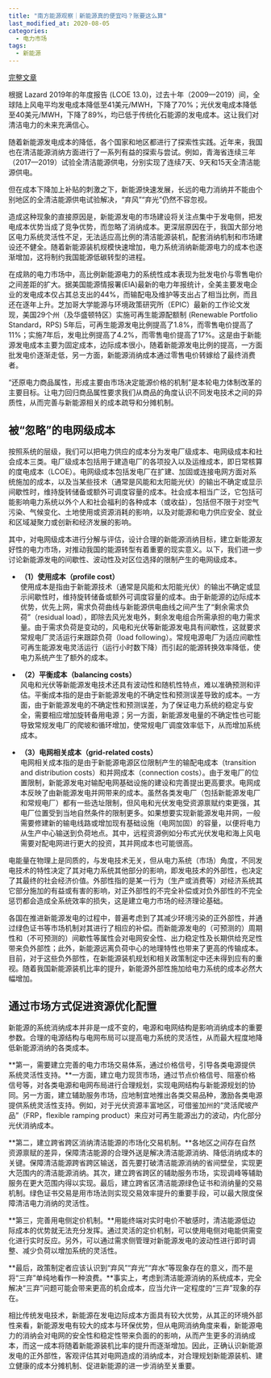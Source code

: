 ```yaml
---
title: "南方能源观察｜新能源真的便宜吗？账要这么算"
last_modified_at: 2020-08-05
categories:
  - 电力市场
tags:
  - 新能源
---
```


[完整文章](https://mp.weixin.qq.com/s/DbbSpBBXWXTj28FedMuVrg)

根据 Lazard 2019年的年度报告 (LCOE 13.0)，过去十年（2009—2019）间，全球陆上风电平均发电成本降低至41美元/MWH，下降了70%；光伏发电成本降低至40美元/MWH，下降了89%，均已低于传统化石能源的发电成本。这让我们对清洁电力的未来充满信心。

随着新能源发电成本的降低，各个国家和地区都进行了探索性实践。近年来，我国也在清洁能源消纳方面进行了一系列有益的探索与尝试。例如，青海省连续三年（2017—2019）试验全清洁能源供电，分别实现了连续7天、9天和15天全清洁能源供电。

但在成本下降加上补贴的刺激之下，新能源快速发展，长远的电力消纳并不能由个别地区的全清洁能源供电试验解决，“弃风”“弃光”仍然不容忽视。

造成这种现象的直接原因是，新能源发电的市场建设将关注点集中于发电侧，把发电成本优势当成了竞争优势，而忽略了消纳成本。更深层原因在于，我国大部分地区电力系统灵活性不足，无法适应高比例的清洁能源装机，配套消纳机制和市场建设还不健全。随着新能源装机规模快速增加，电力系统消纳新能源电力的成本也逐渐增加，这将制约我国能源低碳转型的进程。

在成熟的电力市场中，高比例新能源电力的系统性成本表现为批发电价与零售电价之间差距的扩大。据美国能源情报署(EIA)最新的电力年报统计，全美主要发电企业的发电成本仅占其总支出的44%，而输配电及维护等支出占了相当比例，而且还在逐年上升。芝加哥大学能源与环境政策研究所（EPIC）最新的工作论文发现，美国29个州（及华盛顿特区）实施可再生能源配额制 (Renewable Portfolio Standard，RPS) 5年后，可再生能源发电比例提高了1.8%，而零售电价提高了11%；实施7年后，发电比例提高了4.2%，而零售电价提高了17%。这是由于新能源发电成本主要为固定成本，边际成本很小，随着新能源发电比例的提高，一方面批发电价逐渐走低，另一方面，新能源消纳成本通过零售电价转嫁给了最终消费者。

“还原电力商品属性，形成主要由市场决定能源价格的机制”是本轮电力体制改革的主要目标。让电力回归商品属性要求我们从商品的角度认识不同发电技术之间的异质性，从而完善与新能源相关的成本疏导和分摊机制。

## 被“忽略”的电网级成本
按照系统的层级，我们可以把电力供应的成本分为发电厂级成本、电网级成本和社会成本三类。电厂级成本包括用于建造电厂的各项投入以及运维成本，即日常核算的度电成本（LCOE）。电网级成本包括发电厂在扩建、加固或连接电网方面对系统施加的成本，以及当某些技术（通常是风能和太阳能光伏）的输出不确定或显示间歇性时，维持旋转储备或额外可调度容量的成本。社会成本相当广泛，它包括可能影响电力系统以外个人和社会福利的各种成本（或收益），包括但不限于对空气污染、气候变化、土地使用或资源消耗的影响，以及对能源和电力供应安全、就业和区域凝聚力或创新和经济发展的影响。

其中，对电网级成本进行分解与评估，设计合理的新能源消纳目标，建立新能源友好性的电力市场，对推动我国的能源转型有着重要的现实意义。以下，我们进一步讨论新能源发电的间歇性、波动性及对区位选择的限制产生的电网级成本。

- **（1）使用成本（profile cost）**  
使用成本是指由于新能源技术（通常是风能和太阳能光伏）的输出不确定或显示间歇性时，维持旋转储备或额外可调度容量的成本。由于新能源的边际成本优势，优先上网，需求负荷曲线与新能源供电曲线之间产生了“剩余需求负荷”（residual load），即除去风光发电外，剩余发电组合所需承担的电力需求量。由于需求负荷是变动的，风电和光伏等新能源发电具有间歇性，这就要求常规电厂灵活运行来跟踪负荷（load following）。常规电源电厂为适应间歇性可再生能源发电灵活运行（运行小时数下降）而引起的能源转换效率降低，使电力系统产生了额外的成本。

- **（2）平衡成本（balancing costs）**  
风电和光伏等新能源发电技术还具有波动性和随机性特点，难以准确预测和评估。平衡成本指的是由于新能源发电的不确定性和预测误差导致的成本。一方面，由于新能源发电的不确定性和预测误差，为了保证电力系统的稳定与安全，需要相应增加旋转备用电源；另一方面，新能源发电量的不确定性也可能导致常规发电厂的爬坡和循环增加，使常规电厂调度效率低下，从而增加系统成本。

- **（3）电网相关成本（grid-related costs）**  
电网相关成本指的是由于新能源电源区位限制产生的输配电成本（transition and distribution costs）和并网成本（connection costs）。由于发电厂的位置限制，新能源发电对输配电网基础设施的建设和完善提出更高要求。电网成本反映了由新能源发电并网带来的成本。虽然各类发电厂（包括新能源发电厂和常规电厂）都有一些选址限制，但风电和光伏发电受资源禀赋约束更强，其电厂位置受到当地自然条件的限制更多。如果想要实现新能源发电并网，一般需要修建新的输电线路或增加现有基础设施（电网加固）的容量，以便将电力从生产中心输送到负荷地点。其中，远程资源例如分布式光伏发电和海上风电需要对配电网进行更大的投资，其并网成本也可能很高。

电能量在物理上是同质的，与发电技术无关，但从电力系统（市场）角度，不同发电技术的特性决定了其对电力系统其他部分的影响，即发电技术的外部性，也决定了其最终的社会经济价值。外部性指的是某一行为（生产或消费等）对经济系统其它部分施加的有益或有害的影响，对正外部性的不完全补偿或对负外部性的不完全惩罚都会造成全系统效率的损失，这是建立电力市场的经济理论基础。

各国在推进新能源发电的过程中，普遍考虑到了其减少环境污染的正外部性，并通过绿色证书等市场机制对其进行了相应的补偿。而新能源发电的（可预测的）周期性和（不可预测的）间歇性等属性会对电网安全性、出力稳定性及长期供给充足性带来负外部性；此外，新能源远离负荷中心的地理特性也带来了更高的传输成本。目前，对于这些负外部性，在新能源装机规划和相关政策制定中还未得到应有的重视。随着我国新能源装机比率的提升，新能源外部性施加给电力系统的成本必然大幅增加。

## 通过市场方式促进资源优化配置
新能源的系统消纳成本并非是一成不变的，电源和电网结构是影响消纳成本的重要参数。合理的电源结构与电网布局可以提高电力系统的灵活性，从而最大程度地降低新能源消纳的各类成本。

**第一，需要建立完善的电力市场交易体系，通过价格信号，引导各类电源提供系统灵活性支持。**一方面，建立电力现货市场，通过节点价格信号、阻塞价格信号等，对各类电源和电网布局进行合理规划，实现电网结构与新能源规划的协同。另一方面，建立辅助服务市场，应地制宜地推出各类交易品种，激励各类电源提供系统灵活性支持。例如，对于光伏资源丰富地区，可借鉴加州的“灵活爬坡产品”（FRP，flexible ramping product）来应对可再生能源出力的波动，内化部分光伏消纳成本。

**第二，建立跨省跨区消纳清洁能源的市场化交易机制。**各地区之间存在自然资源禀赋的差异，保障清洁能源的合理外送是解决清洁能源消纳、降低消纳成本的关键。保障清洁能源跨省跨区输送，首先要打破清洁能源消纳的省间壁垒，实现更大范围内的清洁能源消纳。其次，建立跨省跨区的辅助服务市场，实现调峰等辅助服务在更大范围内得以实现。最后，建立跨省区清洁能源绿色证书和消纳量的交易机制。绿色证书交易是用市场法则实现交易效率提升的重要手段，可以最大限度保障清洁电力消纳的灵活性。

**第三，完善用电侧定价机制。**用能终端对实时电价不敏感时，清洁能源低边际成本的优势就无法充分发挥。通过灵活的定价机制，可以使用电侧对电能供需变化进行实时反应。另外，可以通过需求侧管理对新能源发电的波动性进行即时调整、减少负荷以增加系统的灵活性。

**最后，政策制定者应该认识到“弃风”“弃光”“弃水”等现象存在的意义，而不是将“三弃”单纯地看作一种浪费。**事实上，考虑到清洁能源消纳的系统成本，完全解决“三弃”问题可能会带来更高的机会成本，应当允许一定程度的“三弃”现象的存在。

相比传统发电技术，新能源在发电边际成本方面具有较大优势，从其正的环境外部性来看，新能源发电有较大的成本与环保优势，但从电网消纳角度来看，新能源电力的消纳会对电网的安全性和稳定性带来负面的的影响，从而产生更多的消纳成本，而这一成本将随着新能源装机比率的提升而逐渐增加。因此，正确认识新能源发电的正外部性，客观评估其对电网造成的消纳成本，对合理规划新能源装机、建立健康的成本分摊机制、促进新能源的进一步消纳至关重要。

